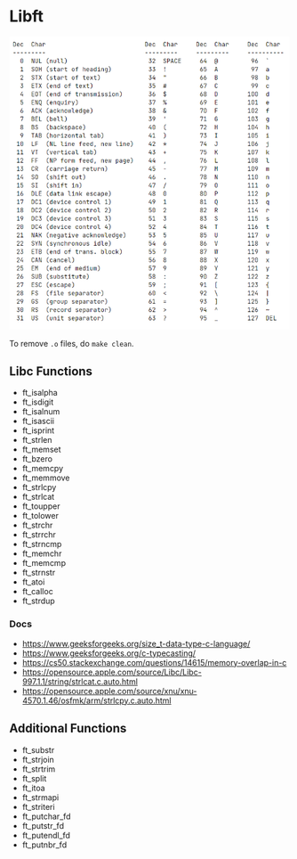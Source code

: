 # Libft

![](ascii.png)

To remove `.o` files, do `make clean`.

## Libc Functions

- ft_isalpha
- ft_isdigit
- ft_isalnum
- ft_isascii
- ft_isprint
- ft_strlen
- ft_memset
- ft_bzero
- ft_memcpy
- ft_memmove
- ft_strlcpy
- ft_strlcat
- ft_toupper
- ft_tolower
- ft_strchr
- ft_strrchr
- ft_strncmp
- ft_memchr
- ft_memcmp
- ft_strnstr
- ft_atoi
- ft_calloc
- ft_strdup

### Docs

- https://www.geeksforgeeks.org/size_t-data-type-c-language/
- https://www.geeksforgeeks.org/c-typecasting/
- https://cs50.stackexchange.com/questions/14615/memory-overlap-in-c
- https://opensource.apple.com/source/Libc/Libc-997.1.1/string/strlcat.c.auto.html
- https://opensource.apple.com/source/xnu/xnu-4570.1.46/osfmk/arm/strlcpy.c.auto.html

## Additional Functions

- ft_substr
- ft_strjoin
- ft_strtrim
- ft_split
- ft_itoa
- ft_strmapi
- ft_striteri
- ft_putchar_fd
- ft_putstr_fd
- ft_putendl_fd
- ft_putnbr_fd
